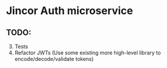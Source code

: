 # Jincor Auth microservice

## TODO:
3. Tests
4. Refactor JWTs (Use some existing more high-level library to encode/decode/validate tokens)
